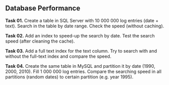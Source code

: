 ## Database Performance

**Task 01.** Create a table in SQL Server with 10 000 000 log entries (date + text). Search in the table by date range. Check the speed (without caching).

**Task 02.** Add an index to speed-up the search by date. Test the search speed (after cleaning the cache).

**Task 03.** Add a full text index for the text column. Try to search with and without the full-text index and compare the speed.

**Task 04.** Create the same table in MySQL and partition it by date (1990, 2000, 2010). Fill 1 000 000 log entries. Compare the searching speed in all partitions (random dates) to certain partition (e.g. year 1995).
